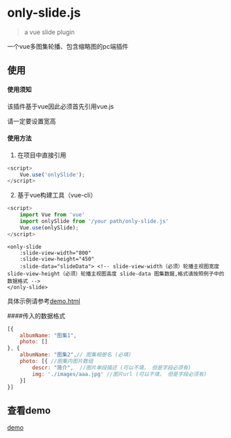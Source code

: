 # only-slide.js

> a vue slide plugin

一个vue多图集轮播、包含缩略图的pc端插件

## 使用

#### 使用须知  

该插件基于vue因此必须首先引用vue.js

请一定要设置宽高

#### 使用方法

1. 在项目中直接引用

> <script src="https://cdn.jsdelivr.net/npm/vue@2.5.17/dist/vue.js"></script>

> <script src="/your path/only-slide.js"></script>

```javascript
<script>
    Vue.use('onlySlide');
</script>
```

2. 基于vue构建工具（vue-cli）

```javascript
<script>
    import Vue from 'vue'
    import onlySlide from '/your path/only-slide.js'
    Vue.use(onlySlide);
</script>
```

```
<only-slide 
	:slide-view-width="800" 
	:slide-view-height="450"  
	:slide-data="slideData"> <!-- slide-view-width（必须）轮播主视图宽度 slide-view-height（必须）轮播主视图高度 slide-data 图集数据,格式请按照例子中的数据格式 -->
</only-slide>
```
具体示例请参考[demo.html](https://github.com/yl1033669613/vue_slide_component/blob/master/demo/demo.html)

####传入的数据格式

```javascript
[{
    albumName: "图集1", 
    photo: [] 
}, {
    albumName: "图集2",// 图集相册名 (必填)
    photo: [{ //图集内图片数组
        descr: "简介",  //图片单段描述 (可以不填， 但是字段必须有)
        img: './images/aaa.jpg' //图片url (可以不填， 但是字段必须有)
    }]
}]
```
## 查看demo
[demo](https://yl1033669613.github.io/vue_slide_component/demo/demo.html)  




